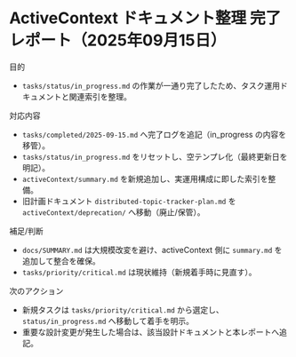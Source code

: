 # ActiveContext ドキュメント整理 完了レポート（2025年09月15日）

目的
- `tasks/status/in_progress.md` の作業が一通り完了したため、タスク運用ドキュメントと関連索引を整理。

対応内容
- `tasks/completed/2025-09-15.md` へ完了ログを追記（in_progress の内容を移管）。
- `tasks/status/in_progress.md` をリセットし、空テンプレ化（最終更新日を明記）。
- `activeContext/summary.md` を新規追加し、実運用構成に即した索引を整備。
- 旧計画ドキュメント `distributed-topic-tracker-plan.md` を `activeContext/deprecation/` へ移動（廃止/保管）。

補足/判断
- `docs/SUMMARY.md` は大規模改変を避け、activeContext 側に `summary.md` を追加して整合を確保。
- `tasks/priority/critical.md` は現状維持（新規着手時に見直す）。

次のアクション
- 新規タスクは `tasks/priority/critical.md` から選定し、`status/in_progress.md` へ移動して着手を明示。
- 重要な設計変更が発生した場合は、該当設計ドキュメントと本レポートへ追記。
